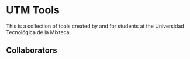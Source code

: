 # UTM Tools
This is a collection of tools created by and for students at the Universidad Tecnológica de la Mixteca.

## Collaborators